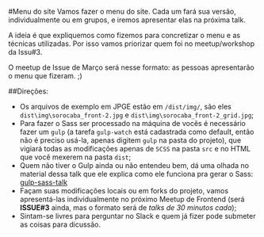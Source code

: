 #Menu do site
Vamos fazer o menu do site. Cada um fará sua versão, individualmente ou em grupos, e iremos apresentar elas na próxima talk.

A ideia é que expliquemos como fizemos para concretizar o menu e as técnicas utilizadas. Por isso vamos priorizar quem foi no meetup/workshop da Issu#3.

O meetup de Issue de Março será nesse formato: as pessoas apresentarão o menu que fizeram. ;)

##Direções:
* Os arquivos de exemplo em JPGE estão em `/dist/img/`, são eles `dist\img\sorocaba_front-2.jpg` e `dist\img\sorocaba_front-2_grid.jpg`;
* Para fazer o Sass ser processado na máquina de vocês é necessário fazer um `gulp` (a tarefa `gulp-watch` está cadastrada como default, então não é preciso usá-la, apenas digitem `gulp` na pasta do projeto), que vigiará todas as modificações apenas de `SCSS` na pasta `src` e no HTML que você mexerem na pasta `dist`;
* Quem não tiver o Gulp ainda ou não entendeu bem, dá uma olhada no material dessa talk que ele explica como ele funciona pra gerar o Sass: [gulp-sass-talk](https://github.com/bellentani/gulp-sass-talk)
* Façam suas modificações locais ou em forks do projeto, vamos apresentá-las individualmente no próximo Meetup de Frontend (será **ISSUE#3** ainda, mas o formato será de *talks de 30 minutos cada*);
* Sintam-se livres para perguntar no Slack e quem já fizer pode submeter as coisas para dicussão.

